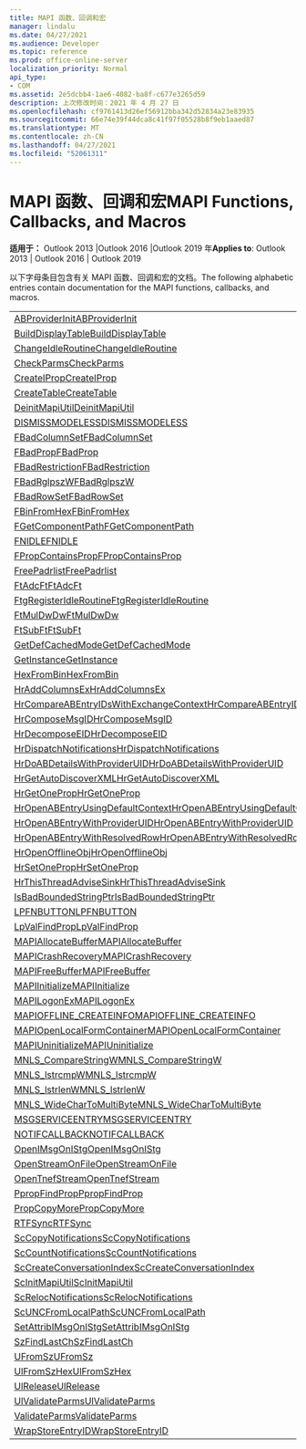 ```yaml
---
title: MAPI 函数、回调和宏
manager: lindalu
ms.date: 04/27/2021
ms.audience: Developer
ms.topic: reference
ms.prod: office-online-server
localization_priority: Normal
api_type:
- COM
ms.assetid: 2e5dcbb4-1ae6-4082-ba8f-c677e3265d59
description: 上次修改时间：2021 年 4 月 27 日
ms.openlocfilehash: cf9761413d26ef56912bba342d52834a23e83935
ms.sourcegitcommit: 66e74e39f44dca8c41f97f05528b8f9eb1aaed87
ms.translationtype: MT
ms.contentlocale: zh-CN
ms.lasthandoff: 04/27/2021
ms.locfileid: "52061311"
---
```

# <a name="mapi-functions-callbacks-and-macros"></a><span data-ttu-id="88a7b-103">MAPI 函数、回调和宏</span><span class="sxs-lookup"><span data-stu-id="88a7b-103">MAPI Functions, Callbacks, and Macros</span></span>

 
  
<span data-ttu-id="88a7b-104">**适用于：** Outlook 2013 |Outlook 2016 |Outlook 2019 年</span><span class="sxs-lookup"><span data-stu-id="88a7b-104">**Applies to**: Outlook 2013 | Outlook 2016 | Outlook 2019</span></span>
  
<span data-ttu-id="88a7b-105">以下字母条目包含有关 MAPI 函数、回调和宏的文档。</span><span class="sxs-lookup"><span data-stu-id="88a7b-105">The following alphabetic entries contain documentation for the MAPI functions, callbacks, and macros.</span></span> 
  
|||
|:-----|:-----|
|[<span data-ttu-id="88a7b-106">ABProviderInit</span><span class="sxs-lookup"><span data-stu-id="88a7b-106">ABProviderInit</span></span>](abproviderinit.md) <br/> |[<span data-ttu-id="88a7b-107">ACCELERATEABSDI</span><span class="sxs-lookup"><span data-stu-id="88a7b-107">ACCELERATEABSDI</span></span>](accelerateabsdi.md) <br/> |
|[<span data-ttu-id="88a7b-108">BuildDisplayTable</span><span class="sxs-lookup"><span data-stu-id="88a7b-108">BuildDisplayTable</span></span>](builddisplaytable.md) <br/> |[<span data-ttu-id="88a7b-109">CALLERRELEASE</span><span class="sxs-lookup"><span data-stu-id="88a7b-109">CALLERRELEASE</span></span>](callerrelease.md) <br/> |
|[<span data-ttu-id="88a7b-110">ChangeIdleRoutine</span><span class="sxs-lookup"><span data-stu-id="88a7b-110">ChangeIdleRoutine</span></span>](changeidleroutine.md) <br/> |[<span data-ttu-id="88a7b-111">CheckParameters</span><span class="sxs-lookup"><span data-stu-id="88a7b-111">CheckParameters</span></span>](checkparms.md) <br/> |
|[<span data-ttu-id="88a7b-112">CheckParms</span><span class="sxs-lookup"><span data-stu-id="88a7b-112">CheckParms</span></span>](checkparms.md) <br/> |[<span data-ttu-id="88a7b-113">CloseIMsgSession</span><span class="sxs-lookup"><span data-stu-id="88a7b-113">CloseIMsgSession</span></span>](closeimsgsession.md) <br/> |
|[<span data-ttu-id="88a7b-114">CreateIProp</span><span class="sxs-lookup"><span data-stu-id="88a7b-114">CreateIProp</span></span>](createiprop.md) <br/> |[<span data-ttu-id="88a7b-115">CreateMAPIInitializationMonitor</span><span class="sxs-lookup"><span data-stu-id="88a7b-115">CreateMAPIInitializationMonitor</span></span>](createmapiinitializationmonitor.md) <br/> |
|[<span data-ttu-id="88a7b-116">CreateTable</span><span class="sxs-lookup"><span data-stu-id="88a7b-116">CreateTable</span></span>](createtable.md) <br/> |  <br/>|
|[<span data-ttu-id="88a7b-117">DeinitMapiUtil</span><span class="sxs-lookup"><span data-stu-id="88a7b-117">DeinitMapiUtil</span></span>](deinitmapiutil.md) <br/> |[<span data-ttu-id="88a7b-118">DeregisterIdleRoutine</span><span class="sxs-lookup"><span data-stu-id="88a7b-118">DeregisterIdleRoutine</span></span>](deregisteridleroutine.md) <br/> |
|[<span data-ttu-id="88a7b-119">DISMISSMODELESS</span><span class="sxs-lookup"><span data-stu-id="88a7b-119">DISMISSMODELESS</span></span>](dismissmodeless.md) <br/> |[<span data-ttu-id="88a7b-120">EnableIdleRoutine</span><span class="sxs-lookup"><span data-stu-id="88a7b-120">EnableIdleRoutine</span></span>](enableidleroutine.md) <br/> |
|[<span data-ttu-id="88a7b-121">FBadColumnSet</span><span class="sxs-lookup"><span data-stu-id="88a7b-121">FBadColumnSet</span></span>](fbadcolumnset.md) <br/> |[<span data-ttu-id="88a7b-122">FBadEntryList</span><span class="sxs-lookup"><span data-stu-id="88a7b-122">FBadEntryList</span></span>](fbadentrylist.md) <br/> |
|[<span data-ttu-id="88a7b-123">FBadProp</span><span class="sxs-lookup"><span data-stu-id="88a7b-123">FBadProp</span></span>](fbadprop.md) <br/> |[<span data-ttu-id="88a7b-124">FBadPropTag</span><span class="sxs-lookup"><span data-stu-id="88a7b-124">FBadPropTag</span></span>](fbadproptag.md) <br/> |
|[<span data-ttu-id="88a7b-125">FBadRestriction</span><span class="sxs-lookup"><span data-stu-id="88a7b-125">FBadRestriction</span></span>](fbadrestriction.md) <br/> |[<span data-ttu-id="88a7b-126">FBadRglpNameID</span><span class="sxs-lookup"><span data-stu-id="88a7b-126">FBadRglpNameID</span></span>](fbadrglpnameid.md) <br/> |
|[<span data-ttu-id="88a7b-127">FBadRglpszW</span><span class="sxs-lookup"><span data-stu-id="88a7b-127">FBadRglpszW</span></span>](fbadrglpszw.md) <br/> |[<span data-ttu-id="88a7b-128">FBadRow</span><span class="sxs-lookup"><span data-stu-id="88a7b-128">FBadRow</span></span>](fbadrow.md) <br/> |
|[<span data-ttu-id="88a7b-129">FBadRowSet</span><span class="sxs-lookup"><span data-stu-id="88a7b-129">FBadRowSet</span></span>](fbadrowset.md) <br/> |[<span data-ttu-id="88a7b-130">FBadSortOrderSet</span><span class="sxs-lookup"><span data-stu-id="88a7b-130">FBadSortOrderSet</span></span>](fbadsortorderset.md) <br/> |
|[<span data-ttu-id="88a7b-131">FBinFromHex</span><span class="sxs-lookup"><span data-stu-id="88a7b-131">FBinFromHex</span></span>](fbinfromhex.md) <br/> |[<span data-ttu-id="88a7b-132">FEqualNames</span><span class="sxs-lookup"><span data-stu-id="88a7b-132">FEqualNames</span></span>](fequalnames.md) <br/> |
|[<span data-ttu-id="88a7b-133">FGetComponentPath</span><span class="sxs-lookup"><span data-stu-id="88a7b-133">FGetComponentPath</span></span>](fgetcomponentpath.md) <br/> |[<span data-ttu-id="88a7b-134">FixMAPI</span><span class="sxs-lookup"><span data-stu-id="88a7b-134">FixMAPI</span></span>](fixmapi.md) <br/> |
|[<span data-ttu-id="88a7b-135">FNIDLE</span><span class="sxs-lookup"><span data-stu-id="88a7b-135">FNIDLE</span></span>](fnidle.md) <br/> |[<span data-ttu-id="88a7b-136">FPropCompareProp</span><span class="sxs-lookup"><span data-stu-id="88a7b-136">FPropCompareProp</span></span>](fpropcompareprop.md) <br/> |
|[<span data-ttu-id="88a7b-137">FPropContainsProp</span><span class="sxs-lookup"><span data-stu-id="88a7b-137">FPropContainsProp</span></span>](fpropcontainsprop.md) <br/> |[<span data-ttu-id="88a7b-138">FPropExists</span><span class="sxs-lookup"><span data-stu-id="88a7b-138">FPropExists</span></span>](fpropexists.md) <br/> |
|[<span data-ttu-id="88a7b-139">FreePadrlist</span><span class="sxs-lookup"><span data-stu-id="88a7b-139">FreePadrlist</span></span>](freepadrlist.md) <br/> |[<span data-ttu-id="88a7b-140">FreeProws</span><span class="sxs-lookup"><span data-stu-id="88a7b-140">FreeProws</span></span>](freeprows.md) <br/> |
|[<span data-ttu-id="88a7b-141">FtAdcFt</span><span class="sxs-lookup"><span data-stu-id="88a7b-141">FtAdcFt</span></span>](ftadcft.md) <br/> |[<span data-ttu-id="88a7b-142">FtAddFt</span><span class="sxs-lookup"><span data-stu-id="88a7b-142">FtAddFt</span></span>](ftaddft.md) <br/> |
|[<span data-ttu-id="88a7b-143">FtgRegisterIdleRoutine</span><span class="sxs-lookup"><span data-stu-id="88a7b-143">FtgRegisterIdleRoutine</span></span>](ftgregisteridleroutine.md) <br/> |[<span data-ttu-id="88a7b-144">FtMulDw</span><span class="sxs-lookup"><span data-stu-id="88a7b-144">FtMulDw</span></span>](ftmuldw.md) <br/> |
|[<span data-ttu-id="88a7b-145">FtMulDwDw</span><span class="sxs-lookup"><span data-stu-id="88a7b-145">FtMulDwDw</span></span>](ftmuldwdw.md) <br/> |[<span data-ttu-id="88a7b-146">FtNegFt</span><span class="sxs-lookup"><span data-stu-id="88a7b-146">FtNegFt</span></span>](ftnegft.md) <br/> |
|[<span data-ttu-id="88a7b-147">FtSubFt</span><span class="sxs-lookup"><span data-stu-id="88a7b-147">FtSubFt</span></span>](ftsubft.md) <br/> |[<span data-ttu-id="88a7b-148">GetAttribIMsgOnIStg</span><span class="sxs-lookup"><span data-stu-id="88a7b-148">GetAttribIMsgOnIStg</span></span>](getattribimsgonistg.md) <br/> |
|[<span data-ttu-id="88a7b-149">GetDefCachedMode</span><span class="sxs-lookup"><span data-stu-id="88a7b-149">GetDefCachedMode</span></span>](getdefcachedmode.md) <br/> |[<span data-ttu-id="88a7b-150">GetDefCachedModeDownloadPubFoldFavs</span><span class="sxs-lookup"><span data-stu-id="88a7b-150">GetDefCachedModeDownloadPubFoldFavs</span></span>](getdefcachedmodedownloadpubfoldfavs.md) <br/> |
|[<span data-ttu-id="88a7b-151">GetInstance</span><span class="sxs-lookup"><span data-stu-id="88a7b-151">GetInstance</span></span>](getinstance.md) <br/> |[<span data-ttu-id="88a7b-152">GetTnefStreamCodepage</span><span class="sxs-lookup"><span data-stu-id="88a7b-152">GetTnefStreamCodepage</span></span>](gettnefstreamcodepage.md) <br/> |
|[<span data-ttu-id="88a7b-153">HexFromBin</span><span class="sxs-lookup"><span data-stu-id="88a7b-153">HexFromBin</span></span>](hexfrombin.md) <br/> |[<span data-ttu-id="88a7b-154">HrAddColumns</span><span class="sxs-lookup"><span data-stu-id="88a7b-154">HrAddColumns</span></span>](hraddcolumns.md) <br/> |
|[<span data-ttu-id="88a7b-155">HrAddColumnsEx</span><span class="sxs-lookup"><span data-stu-id="88a7b-155">HrAddColumnsEx</span></span>](hraddcolumnsex.md) <br/> |[<span data-ttu-id="88a7b-156">HrAllocAdviseSink</span><span class="sxs-lookup"><span data-stu-id="88a7b-156">HrAllocAdviseSink</span></span>](hrallocadvisesink.md) <br/> |
|[<span data-ttu-id="88a7b-157">HrCompareABEntryIDsWithExchangeContext</span><span class="sxs-lookup"><span data-stu-id="88a7b-157">HrCompareABEntryIDsWithExchangeContext</span></span>](hrcompareabentryidswithexchangecontext.md) <br/> |[<span data-ttu-id="88a7b-158">HrComposeEID</span><span class="sxs-lookup"><span data-stu-id="88a7b-158">HrComposeEID</span></span>](hrcomposeeid.md) <br/> |
|[<span data-ttu-id="88a7b-159">HrComposeMsgID</span><span class="sxs-lookup"><span data-stu-id="88a7b-159">HrComposeMsgID</span></span>](hrcomposemsgid.md) <br/> |[<span data-ttu-id="88a7b-160">HrCreateOfflineObj</span><span class="sxs-lookup"><span data-stu-id="88a7b-160">HrCreateOfflineObj</span></span>](hrcreateofflineobj.md) <br/> |
|[<span data-ttu-id="88a7b-161">HrDecomposeEID</span><span class="sxs-lookup"><span data-stu-id="88a7b-161">HrDecomposeEID</span></span>](hrdecomposeeid.md) <br/> |[<span data-ttu-id="88a7b-162">HrDecomposeMsgID</span><span class="sxs-lookup"><span data-stu-id="88a7b-162">HrDecomposeMsgID</span></span>](hrdecomposemsgid.md) <br/> |
|[<span data-ttu-id="88a7b-163">HrDispatchNotifications</span><span class="sxs-lookup"><span data-stu-id="88a7b-163">HrDispatchNotifications</span></span>](hrdispatchnotifications.md) <br/> |[<span data-ttu-id="88a7b-164">HrDoABDetailsWithExchangeContext</span><span class="sxs-lookup"><span data-stu-id="88a7b-164">HrDoABDetailsWithExchangeContext</span></span>](hrdoabdetailswithexchangecontext.md) <br/> |
|[<span data-ttu-id="88a7b-165">HrDoABDetailsWithProviderUID</span><span class="sxs-lookup"><span data-stu-id="88a7b-165">HrDoABDetailsWithProviderUID</span></span>](hrdoabdetailswithprovideruid.md) <br/> |[<span data-ttu-id="88a7b-166">HrEntryIDFromSz</span><span class="sxs-lookup"><span data-stu-id="88a7b-166">HrEntryIDFromSz</span></span>](hrentryidfromsz.md) <br/> |
|[<span data-ttu-id="88a7b-167">HrGetAutoDiscoverXML</span><span class="sxs-lookup"><span data-stu-id="88a7b-167">HrGetAutoDiscoverXML</span></span>](hrgetautodiscoverxml.md) <br/> |[<span data-ttu-id="88a7b-168">HrGetGALFromEmsmdbUID</span><span class="sxs-lookup"><span data-stu-id="88a7b-168">HrGetGALFromEmsmdbUID</span></span>](hrgetgalfromemsmdbuid.md) <br/> |
|[<span data-ttu-id="88a7b-169">HrGetOneProp</span><span class="sxs-lookup"><span data-stu-id="88a7b-169">HrGetOneProp</span></span>](hrgetoneprop.md) <br/> |[<span data-ttu-id="88a7b-170">HrIStorageFromStream</span><span class="sxs-lookup"><span data-stu-id="88a7b-170">HrIStorageFromStream</span></span>](hristoragefromstream.md) <br/> |
|[<span data-ttu-id="88a7b-171">HrOpenABEntryUsingDefaultContext</span><span class="sxs-lookup"><span data-stu-id="88a7b-171">HrOpenABEntryUsingDefaultContext</span></span>](hropenabentryusingdefaultcontext.md) <br/> |[<span data-ttu-id="88a7b-172">HrOpenABEntryWithExchangeContext</span><span class="sxs-lookup"><span data-stu-id="88a7b-172">HrOpenABEntryWithExchangeContext</span></span>](hropenabentrywithexchangecontext.md) <br/> |
|[<span data-ttu-id="88a7b-173">HrOpenABEntryWithProviderUID</span><span class="sxs-lookup"><span data-stu-id="88a7b-173">HrOpenABEntryWithProviderUID</span></span>](hropenabentrywithprovideruid.md) <br/> |[<span data-ttu-id="88a7b-174">HrOpenABEntryWithProviderUIDSupport</span><span class="sxs-lookup"><span data-stu-id="88a7b-174">HrOpenABEntryWithProviderUIDSupport</span></span>](hropenabentrywithprovideruidsupport.md) <br/> |
|[<span data-ttu-id="88a7b-175">HrOpenABEntryWithResolvedRow</span><span class="sxs-lookup"><span data-stu-id="88a7b-175">HrOpenABEntryWithResolvedRow</span></span>](hropenabentrywithresolvedrow.md) <br/> |[<span data-ttu-id="88a7b-176">HrOpenABEntryWithSupport</span><span class="sxs-lookup"><span data-stu-id="88a7b-176">HrOpenABEntryWithSupport</span></span>](hropenabentrywithsupport.md) <br/> |
|[<span data-ttu-id="88a7b-177">HrOpenOfflineObj</span><span class="sxs-lookup"><span data-stu-id="88a7b-177">HrOpenOfflineObj</span></span>](hropenofflineobj.md) <br/> |[<span data-ttu-id="88a7b-178">HrQueryAllRows</span><span class="sxs-lookup"><span data-stu-id="88a7b-178">HrQueryAllRows</span></span>](hrqueryallrows.md) <br/> |
|[<span data-ttu-id="88a7b-179">HrSetOneProp</span><span class="sxs-lookup"><span data-stu-id="88a7b-179">HrSetOneProp</span></span>](hrsetoneprop.md) <br/> |[<span data-ttu-id="88a7b-180">HrSzFromEntryID</span><span class="sxs-lookup"><span data-stu-id="88a7b-180">HrSzFromEntryID</span></span>](hrszfromentryid.md) <br/> |
|[<span data-ttu-id="88a7b-181">HrThisThreadAdviseSink</span><span class="sxs-lookup"><span data-stu-id="88a7b-181">HrThisThreadAdviseSink</span></span>](hrthisthreadadvisesink.md) <br/> |[<span data-ttu-id="88a7b-182">HrValidateIPMSubtree</span><span class="sxs-lookup"><span data-stu-id="88a7b-182">HrValidateIPMSubtree</span></span>](hrvalidateipmsubtree.md) <br/> |
|[<span data-ttu-id="88a7b-183">IsBadBoundedStringPtr</span><span class="sxs-lookup"><span data-stu-id="88a7b-183">IsBadBoundedStringPtr</span></span>](isbadboundedstringptr.md) <br/> |[<span data-ttu-id="88a7b-184">LAUNCHWIZARDENTRY</span><span class="sxs-lookup"><span data-stu-id="88a7b-184">LAUNCHWIZARDENTRY</span></span>](launchwizardentry.md) <br/> |
|[<span data-ttu-id="88a7b-185">LPFNBUTTON</span><span class="sxs-lookup"><span data-stu-id="88a7b-185">LPFNBUTTON</span></span>](lpfnbutton.md) <br/> |[<span data-ttu-id="88a7b-186">LPropCompareProp</span><span class="sxs-lookup"><span data-stu-id="88a7b-186">LPropCompareProp</span></span>](lpropcompareprop.md) <br/> |
|[<span data-ttu-id="88a7b-187">LpValFindProp</span><span class="sxs-lookup"><span data-stu-id="88a7b-187">LpValFindProp</span></span>](lpvalfindprop.md) <br/> |[<span data-ttu-id="88a7b-188">MAPIAdminProfiles</span><span class="sxs-lookup"><span data-stu-id="88a7b-188">MAPIAdminProfiles</span></span>](mapiadminprofiles.md) <br/> |
|[<span data-ttu-id="88a7b-189">MAPIAllocateBuffer</span><span class="sxs-lookup"><span data-stu-id="88a7b-189">MAPIAllocateBuffer</span></span>](mapiallocatebuffer.md) <br/> |[<span data-ttu-id="88a7b-190">MAPIAllocateMore</span><span class="sxs-lookup"><span data-stu-id="88a7b-190">MAPIAllocateMore</span></span>](mapiallocatemore.md) <br/> |
|[<span data-ttu-id="88a7b-191">MAPICrashRecovery</span><span class="sxs-lookup"><span data-stu-id="88a7b-191">MAPICrashRecovery</span></span>](mapicrashrecovery.md) <br/> |[<span data-ttu-id="88a7b-192">MAPIDeInitIdle</span><span class="sxs-lookup"><span data-stu-id="88a7b-192">MAPIDeInitIdle</span></span>](mapideinitidle.md) <br/> |
|[<span data-ttu-id="88a7b-193">MAPIFreeBuffer</span><span class="sxs-lookup"><span data-stu-id="88a7b-193">MAPIFreeBuffer</span></span>](mapifreebuffer.md) <br/> |[<span data-ttu-id="88a7b-194">MAPIGetDefaultMalloc</span><span class="sxs-lookup"><span data-stu-id="88a7b-194">MAPIGetDefaultMalloc</span></span>](mapigetdefaultmalloc.md) <br/> |
|[<span data-ttu-id="88a7b-195">MAPIInitialize</span><span class="sxs-lookup"><span data-stu-id="88a7b-195">MAPIInitialize</span></span>](mapiinitialize.md) <br/> |[<span data-ttu-id="88a7b-196">MAPIInitIdle</span><span class="sxs-lookup"><span data-stu-id="88a7b-196">MAPIInitIdle</span></span>](mapiinitidle.md) <br/> |
|[<span data-ttu-id="88a7b-197">MAPILogonEx</span><span class="sxs-lookup"><span data-stu-id="88a7b-197">MAPILogonEx</span></span>](mapilogonex.md) <br/> |[<span data-ttu-id="88a7b-198">MAPIOFFLINE_AGGREGATEINFO</span><span class="sxs-lookup"><span data-stu-id="88a7b-198">MAPIOFFLINE_AGGREGATEINFO</span></span>](mapioffline_aggregateinfo.md) <br/> |
|[<span data-ttu-id="88a7b-199">MAPIOFFLINE_CREATEINFO</span><span class="sxs-lookup"><span data-stu-id="88a7b-199">MAPIOFFLINE_CREATEINFO</span></span>](mapioffline_createinfo.md) <br/> |[<span data-ttu-id="88a7b-200">MAPIOpenFormMgr</span><span class="sxs-lookup"><span data-stu-id="88a7b-200">MAPIOpenFormMgr</span></span>](mapiopenformmgr.md) <br/> |
|[<span data-ttu-id="88a7b-201">MAPIOpenLocalFormContainer</span><span class="sxs-lookup"><span data-stu-id="88a7b-201">MAPIOpenLocalFormContainer</span></span>](mapiopenlocalformcontainer.md) <br/> |[<span data-ttu-id="88a7b-202">MAPIReallocateBuffer</span><span class="sxs-lookup"><span data-stu-id="88a7b-202">MAPIReallocateBuffer</span></span>](mapireallocatebuffer.md) <br/> |
|[<span data-ttu-id="88a7b-203">MAPIUninitialize</span><span class="sxs-lookup"><span data-stu-id="88a7b-203">MAPIUninitialize</span></span>](mapiuninitialize.md) <br/> |[<span data-ttu-id="88a7b-204">MapStorageSCode</span><span class="sxs-lookup"><span data-stu-id="88a7b-204">MapStorageSCode</span></span>](mapstoragescode.md) <br/> |
|[<span data-ttu-id="88a7b-205">MNLS_CompareStringW</span><span class="sxs-lookup"><span data-stu-id="88a7b-205">MNLS_CompareStringW</span></span>](mnls_comparestringw.md) <br/> |[<span data-ttu-id="88a7b-206">MNLS_IsBadStringPtrW</span><span class="sxs-lookup"><span data-stu-id="88a7b-206">MNLS_IsBadStringPtrW</span></span>](mnls_isbadstringptrw.md) <br/> |
|[<span data-ttu-id="88a7b-207">MNLS_lstrcmpW</span><span class="sxs-lookup"><span data-stu-id="88a7b-207">MNLS_lstrcmpW</span></span>](mnls_lstrcmpw.md) <br/> |[<span data-ttu-id="88a7b-208">MNLS_lstrcpyW</span><span class="sxs-lookup"><span data-stu-id="88a7b-208">MNLS_lstrcpyW</span></span>](mnls_lstrcpyw.md) <br/> |
|[<span data-ttu-id="88a7b-209">MNLS_lstrlenW</span><span class="sxs-lookup"><span data-stu-id="88a7b-209">MNLS_lstrlenW</span></span>](mnls_lstrlenw.md) <br/> |[<span data-ttu-id="88a7b-210">MNLS_MultiByteToWideChar</span><span class="sxs-lookup"><span data-stu-id="88a7b-210">MNLS_MultiByteToWideChar</span></span>](mnls_multibytetowidechar.md) <br/> |
|[<span data-ttu-id="88a7b-211">MNLS_WideCharToMultiByte</span><span class="sxs-lookup"><span data-stu-id="88a7b-211">MNLS_WideCharToMultiByte</span></span>](mnls_widechartomultibyte.md) <br/> |[<span data-ttu-id="88a7b-212">MSGCALLRELEASE</span><span class="sxs-lookup"><span data-stu-id="88a7b-212">MSGCALLRELEASE</span></span>](msgcallrelease.md) <br/> |
|[<span data-ttu-id="88a7b-213">MSGSERVICEENTRY</span><span class="sxs-lookup"><span data-stu-id="88a7b-213">MSGSERVICEENTRY</span></span>](msgserviceentry.md) <br/> |[<span data-ttu-id="88a7b-214">MSProviderInit</span><span class="sxs-lookup"><span data-stu-id="88a7b-214">MSProviderInit</span></span>](msproviderinit.md) <br/> |
|[<span data-ttu-id="88a7b-215">NOTIFCALLBACK</span><span class="sxs-lookup"><span data-stu-id="88a7b-215">NOTIFCALLBACK</span></span>](notifcallback.md) <br/> |[<span data-ttu-id="88a7b-216">NSTServiceEntry</span><span class="sxs-lookup"><span data-stu-id="88a7b-216">NSTServiceEntry</span></span>](nstserviceentry.md) <br/> |
|[<span data-ttu-id="88a7b-217">OpenIMsgOnIStg</span><span class="sxs-lookup"><span data-stu-id="88a7b-217">OpenIMsgOnIStg</span></span>](openimsgonistg.md) <br/> |[<span data-ttu-id="88a7b-218">OpenIMsgSession</span><span class="sxs-lookup"><span data-stu-id="88a7b-218">OpenIMsgSession</span></span>](openimsgsession.md) <br/> |
|[<span data-ttu-id="88a7b-219">OpenStreamOnFile</span><span class="sxs-lookup"><span data-stu-id="88a7b-219">OpenStreamOnFile</span></span>](openstreamonfile.md) <br/> |[<span data-ttu-id="88a7b-220">OpenStreamOnFileW</span><span class="sxs-lookup"><span data-stu-id="88a7b-220">OpenStreamOnFileW</span></span>](openstreamonfilew.md) <br/> |
|[<span data-ttu-id="88a7b-221">OpenTnefStream</span><span class="sxs-lookup"><span data-stu-id="88a7b-221">OpenTnefStream</span></span>](opentnefstream.md) <br/> |[<span data-ttu-id="88a7b-222">OpenTnefStreamEx</span><span class="sxs-lookup"><span data-stu-id="88a7b-222">OpenTnefStreamEx</span></span>](opentnefstreamex.md) <br/> |
|[<span data-ttu-id="88a7b-223">PpropFindProp</span><span class="sxs-lookup"><span data-stu-id="88a7b-223">PpropFindProp</span></span>](ppropfindprop.md) <br/> |[<span data-ttu-id="88a7b-224">PreprocessMessage</span><span class="sxs-lookup"><span data-stu-id="88a7b-224">PreprocessMessage</span></span>](preprocessmessage.md) <br/> |
|[<span data-ttu-id="88a7b-225">PropCopyMore</span><span class="sxs-lookup"><span data-stu-id="88a7b-225">PropCopyMore</span></span>](propcopymore.md) <br/> |[<span data-ttu-id="88a7b-226">RemovePreprocessInfo</span><span class="sxs-lookup"><span data-stu-id="88a7b-226">RemovePreprocessInfo</span></span>](removepreprocessinfo.md) <br/> |
|[<span data-ttu-id="88a7b-227">RTFSync</span><span class="sxs-lookup"><span data-stu-id="88a7b-227">RTFSync</span></span>](rtfsync.md) <br/> |[<span data-ttu-id="88a7b-228">ScBinFromHexBounded</span><span class="sxs-lookup"><span data-stu-id="88a7b-228">ScBinFromHexBounded</span></span>](scbinfromhexbounded.md) <br/> |
|[<span data-ttu-id="88a7b-229">ScCopyNotifications</span><span class="sxs-lookup"><span data-stu-id="88a7b-229">ScCopyNotifications</span></span>](sccopynotifications.md) <br/> |[<span data-ttu-id="88a7b-230">ScCopyProps</span><span class="sxs-lookup"><span data-stu-id="88a7b-230">ScCopyProps</span></span>](sccopyprops.md) <br/> |
|[<span data-ttu-id="88a7b-231">ScCountNotifications</span><span class="sxs-lookup"><span data-stu-id="88a7b-231">ScCountNotifications</span></span>](sccountnotifications.md) <br/> |[<span data-ttu-id="88a7b-232">ScCountProps</span><span class="sxs-lookup"><span data-stu-id="88a7b-232">ScCountProps</span></span>](sccountprops.md) <br/> |
|[<span data-ttu-id="88a7b-233">ScCreateConversationIndex</span><span class="sxs-lookup"><span data-stu-id="88a7b-233">ScCreateConversationIndex</span></span>](sccreateconversationindex.md) <br/> |[<span data-ttu-id="88a7b-234">ScDupPropset</span><span class="sxs-lookup"><span data-stu-id="88a7b-234">ScDupPropset</span></span>](scduppropset.md) <br/> |
|[<span data-ttu-id="88a7b-235">ScInitMapiUtil</span><span class="sxs-lookup"><span data-stu-id="88a7b-235">ScInitMapiUtil</span></span>](scinitmapiutil.md) <br/> |[<span data-ttu-id="88a7b-236">ScLocalPathFromUNC</span><span class="sxs-lookup"><span data-stu-id="88a7b-236">ScLocalPathFromUNC</span></span>](sclocalpathfromunc.md) <br/> |
|[<span data-ttu-id="88a7b-237">ScRelocNotifications</span><span class="sxs-lookup"><span data-stu-id="88a7b-237">ScRelocNotifications</span></span>](screlocnotifications.md) <br/> |[<span data-ttu-id="88a7b-238">ScRelocProps</span><span class="sxs-lookup"><span data-stu-id="88a7b-238">ScRelocProps</span></span>](screlocprops.md) <br/> |
|[<span data-ttu-id="88a7b-239">ScUNCFromLocalPath</span><span class="sxs-lookup"><span data-stu-id="88a7b-239">ScUNCFromLocalPath</span></span>](scuncfromlocalpath.md) <br/> |[<span data-ttu-id="88a7b-240">SERVICEWIZARDDLGPROC</span><span class="sxs-lookup"><span data-stu-id="88a7b-240">SERVICEWIZARDDLGPROC</span></span>](servicewizarddlgproc.md) <br/> |
|[<span data-ttu-id="88a7b-241">SetAttribIMsgOnIStg</span><span class="sxs-lookup"><span data-stu-id="88a7b-241">SetAttribIMsgOnIStg</span></span>](setattribimsgonistg.md) <br/> |[<span data-ttu-id="88a7b-242">SzFindCh</span><span class="sxs-lookup"><span data-stu-id="88a7b-242">SzFindCh</span></span>](szfindch.md) <br/> |
|[<span data-ttu-id="88a7b-243">SzFindLastCh</span><span class="sxs-lookup"><span data-stu-id="88a7b-243">SzFindLastCh</span></span>](szfindlastch.md) <br/> |[<span data-ttu-id="88a7b-244">SzFindSz</span><span class="sxs-lookup"><span data-stu-id="88a7b-244">SzFindSz</span></span>](szfindsz.md) <br/> |
|[<span data-ttu-id="88a7b-245">UFromSz</span><span class="sxs-lookup"><span data-stu-id="88a7b-245">UFromSz</span></span>](ufromsz.md) <br/> |[<span data-ttu-id="88a7b-246">UlAddRef</span><span class="sxs-lookup"><span data-stu-id="88a7b-246">UlAddRef</span></span>](uladdref.md) <br/> |
|[<span data-ttu-id="88a7b-247">UlFromSzHex</span><span class="sxs-lookup"><span data-stu-id="88a7b-247">UlFromSzHex</span></span>](ulfromszhex.md) <br/> |[<span data-ttu-id="88a7b-248">UlPropSize</span><span class="sxs-lookup"><span data-stu-id="88a7b-248">UlPropSize</span></span>](ulpropsize.md) <br/> |
|[<span data-ttu-id="88a7b-249">UlRelease</span><span class="sxs-lookup"><span data-stu-id="88a7b-249">UlRelease</span></span>](ulrelease.md) <br/> |[<span data-ttu-id="88a7b-250">UlValidateParameters</span><span class="sxs-lookup"><span data-stu-id="88a7b-250">UlValidateParameters</span></span>](ulvalidateparameters.md) <br/> |
|[<span data-ttu-id="88a7b-251">UlValidateParms</span><span class="sxs-lookup"><span data-stu-id="88a7b-251">UlValidateParms</span></span>](ulvalidateparms.md) <br/> |[<span data-ttu-id="88a7b-252">ValidateParameters</span><span class="sxs-lookup"><span data-stu-id="88a7b-252">ValidateParameters</span></span>](validateparameters.md) <br/> |
|[<span data-ttu-id="88a7b-253">ValidateParms</span><span class="sxs-lookup"><span data-stu-id="88a7b-253">ValidateParms</span></span>](validateparms.md) <br/> |[<span data-ttu-id="88a7b-254">WIZARDENTRY</span><span class="sxs-lookup"><span data-stu-id="88a7b-254">WIZARDENTRY</span></span>](wizardentry.md) <br/> |
|[<span data-ttu-id="88a7b-255">WrapStoreEntryID</span><span class="sxs-lookup"><span data-stu-id="88a7b-255">WrapStoreEntryID</span></span>](wrapstoreentryid.md) <br/> |[<span data-ttu-id="88a7b-256">XPProviderInit</span><span class="sxs-lookup"><span data-stu-id="88a7b-256">XPProviderInit</span></span>](xpproviderinit.md) <br/> |
   


